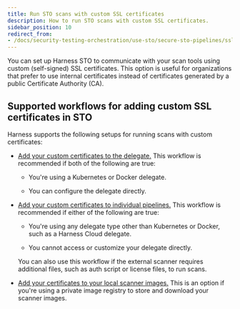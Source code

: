 ```yaml
---
title: Run STO scans with custom SSL certificates
description: How to run STO scans with custom SSL certificates. 
sidebar_position: 10
redirect_from:
- /docs/security-testing-orchestration/use-sto/secure-sto-pipelines/ssl-setup-in-sto
---
```


You can set up Harness STO to communicate with your scan tools using custom (self-signed) SSL certificates. This option is useful for organizations that prefer to use internal certificates instead of certificates generated by a public Certificate Authority (CA).

## Supported workflows for adding custom SSL certificates in STO

Harness supports the following setups for running scans with custom certificates: 

- [Add your custom certificates to the delegate.](/docs/security-testing-orchestration/use-sto/secure-sto-pipelines/add-certs-to-delegate.md) This workflow is recommended if both of the following are true:

  - You're using a Kubernetes or Docker delegate.

  - You can configure the delegate directly.
  
- [Add your custom certificates to individual pipelines.](/docs/security-testing-orchestration/use-sto/secure-sto-pipelines/add-certs-to-pipelines.md) This workflow is recommended if either of the following are true:

  - You're using any delegate type other than Kubernetes or Docker, such as a Harness Cloud delegate.

  - You cannot access or customize your delegate directly. 

  You can also use this workflow if the external scanner requires additional files, such as auth script or license files, to run scans.

- [Add your certificates to your local scanner images.](/docs/security-testing-orchestration/use-sto/set-up-sto-pipelines/download-images-from-private-registry) This is an option if you're using a private image registry to store and download your scanner images. 